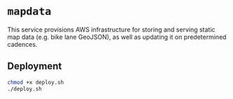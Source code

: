 # `mapdata`

This service provisions AWS infrastructure for storing and serving static map data (e.g. bike lane GeoJSON), as well as updating it on predetermined cadences.

## Deployment

```bash
chmod +x deploy.sh
./deploy.sh
```
